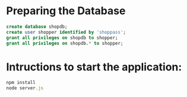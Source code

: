 # Preparing the Database
```sql
create database shopdb;
create user shopper identified by 'shoppass';
grant all privileges on shopdb to shopper;
grant all privileges on shopdb.* to shopper;
```

# Intructions to start the application:
```javascript
npm install
node server.js
```